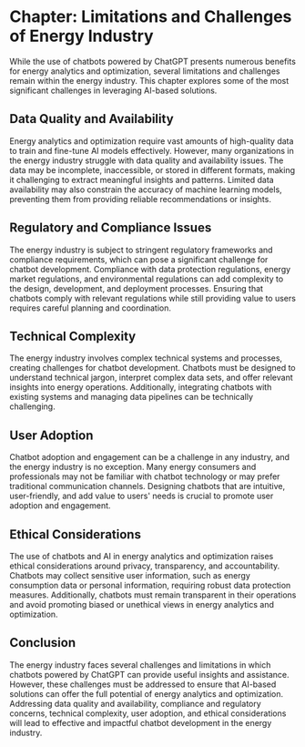 Chapter: Limitations and Challenges of Energy Industry
======================================================

While the use of chatbots powered by ChatGPT presents numerous benefits for energy analytics and optimization, several limitations and challenges remain within the energy industry. This chapter explores some of the most significant challenges in leveraging AI-based solutions.

Data Quality and Availability
-----------------------------

Energy analytics and optimization require vast amounts of high-quality data to train and fine-tune AI models effectively. However, many organizations in the energy industry struggle with data quality and availability issues. The data may be incomplete, inaccessible, or stored in different formats, making it challenging to extract meaningful insights and patterns. Limited data availability may also constrain the accuracy of machine learning models, preventing them from providing reliable recommendations or insights.

Regulatory and Compliance Issues
--------------------------------

The energy industry is subject to stringent regulatory frameworks and compliance requirements, which can pose a significant challenge for chatbot development. Compliance with data protection regulations, energy market regulations, and environmental regulations can add complexity to the design, development, and deployment processes. Ensuring that chatbots comply with relevant regulations while still providing value to users requires careful planning and coordination.

Technical Complexity
--------------------

The energy industry involves complex technical systems and processes, creating challenges for chatbot development. Chatbots must be designed to understand technical jargon, interpret complex data sets, and offer relevant insights into energy operations. Additionally, integrating chatbots with existing systems and managing data pipelines can be technically challenging.

User Adoption
-------------

Chatbot adoption and engagement can be a challenge in any industry, and the energy industry is no exception. Many energy consumers and professionals may not be familiar with chatbot technology or may prefer traditional communication channels. Designing chatbots that are intuitive, user-friendly, and add value to users' needs is crucial to promote user adoption and engagement.

Ethical Considerations
----------------------

The use of chatbots and AI in energy analytics and optimization raises ethical considerations around privacy, transparency, and accountability. Chatbots may collect sensitive user information, such as energy consumption data or personal information, requiring robust data protection measures. Additionally, chatbots must remain transparent in their operations and avoid promoting biased or unethical views in energy analytics and optimization.

Conclusion
----------

The energy industry faces several challenges and limitations in which chatbots powered by ChatGPT can provide useful insights and assistance. However, these challenges must be addressed to ensure that AI-based solutions can offer the full potential of energy analytics and optimization. Addressing data quality and availability, compliance and regulatory concerns, technical complexity, user adoption, and ethical considerations will lead to effective and impactful chatbot development in the energy industry.
